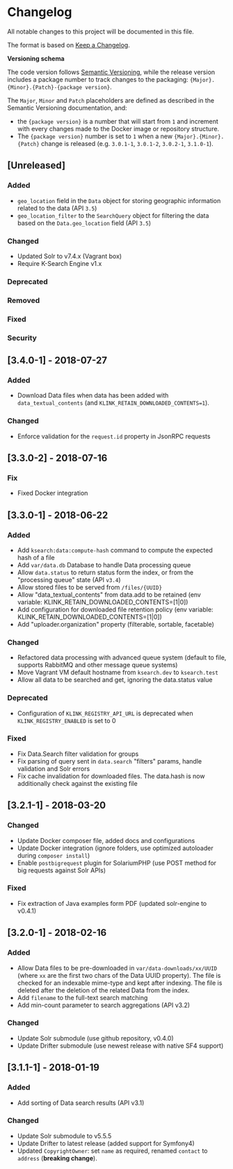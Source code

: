 # Changelog
All notable changes to this project will be documented in this file.

The format is based on [Keep a Changelog](http://keepachangelog.com/en/1.0.0/).

**Versioning schema**

The code version follows [Semantic Versioning](http://semver.org/), while the release version includes
a package number to track changes to the packaging: `{Major}.{Minor}.{Patch}-{package version}`.

The `Major`, `Minor` and `Patch` placeholders are defined as described in the Semantic Versioning
documentation, and:

 - the `{package version}` is a number that will start from `1` and increment with every changes made
   to the Docker image or repository structure.
 - The `{package version}` number is set to `1` when a new `{Major}.{Minor}.{Patch}` change is
   released (e.g. `3.0.1-1`, `3.0.1-2`, `3.0.2-1`, `3.1.0-1`).

## [Unreleased]
### Added
- `geo_location` field in the `Data` object for storing geographic 
information related to the data (API `3.5`)
- `geo_location_filter` to the `SearchQuery` object for filtering 
the data based on the `Data.geo_location` field (API `3.5`)
### Changed
- Updated Solr to v7.4.x (Vagrant box)
- Require K-Search Engine v1.x
### Deprecated
### Removed
### Fixed
### Security

## [3.4.0-1] - 2018-07-27
### Added
- Download Data files when data has been added with `data_textual_contents` (and `KLINK_RETAIN_DOWNLOADED_CONTENTS=1`).
### Changed
- Enforce validation for the `request.id` property in JsonRPC requests

## [3.3.0-2] - 2018-07-16
### Fix
- Fixed Docker integration

## [3.3.0-1] - 2018-06-22
### Added
- Add `ksearch:data:compute-hash` command to compute the expected hash of a file
- Add `var/data.db` Database to handle Data processing queue
- Allow `data.status` to return status form the index, or from the "processing queue" state (API `v3.4`)
- Allow stored files to be served from `/files/{UUID}`
- Allow "data_textual_contents" from data.add to be retained (env variable: KLINK_RETAIN_DOWNLOADED_CONTENTS=[1|0])
- Add configuration for downloaded file retention policy (env variable: KLINK_RETAIN_DOWNLOADED_CONTENTS=[1|0])
- Add "uploader.organization" property (filterable, sortable, facetable)

### Changed
- Refactored data processing with advanced queue system (default to file, supports RabbitMQ and other message queue systems)
- Move Vagrant VM default hostname from `ksearch.dev` to `ksearch.test`
- Allow all data to be searched and get, ignoring the data.status value

### Deprecated
- Configuration of `KLINK_REGISTRY_API_URL` is deprecated when `KLINK_REGISTRY_ENABLED` is set to 0

### Fixed
- Fix Data.Search filter validation for groups
- Fix parsing of query sent in `data.search` "filters" params, handle validation and Solr errors
- Fix cache invalidation for downloaded files. The data.hash is now additionally check against the existing file

## [3.2.1-1] - 2018-03-20
### Changed
- Update Docker composer file, added docs and configurations
- Update Docker integration (ignore folders, use optimized autoloader during `composer install`)
- Enable `postbigrequest` plugin for SolariumPHP (use POST method for big requests against Solr APIs)

### Fixed
- Fix extraction of Java examples form PDF (updated solr-engine to v0.4.1)

## [3.2.0-1] - 2018-02-16
### Added
- Allow Data files to be pre-downloaded in `var/data-downloads/xx/UUID` (where `xx` are the first two chars of the
  Data UUID property). The file is checked for an indexable mime-type and kept after indexing.
  The file is deleted after the deletion of the related Data from the index.
- Add `filename` to the full-text search matching
- Add min-count parameter to search aggregations (API v3.2)

### Changed
- Update Solr submodule (use github repository, v0.4.0)
- Update Drifter submodule (use newest release with native SF4 support)

## [3.1.1-1] - 2018-01-19
### Added
- Add sorting of Data search results (API v3.1)

### Changed
- Update Solr submodule to v5.5.5
- Update Drifter to latest release (added support for Symfony4)
- Updated `CopyrightOwner`: set `name` as required, renamed `contact` to `address` (**breaking change**).
